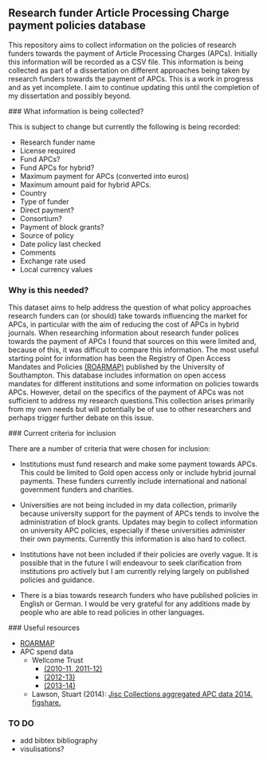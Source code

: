 

## Research funder Article Processing Charge payment policies database

This repository aims to collect information on the policies of research funders towards the payment of Article Processing Charges (APCs). Initially this information will be recorded as a CSV file. This information is being collected as part of a dissertation on different approaches being taken by research funders towards the payment of APCs. This is a work in progress and as yet incomplete. I aim to continue updating this until the completion of my dissertation and possibly beyond. 


### What information is being collected?

This is subject to change but currently the following is being recorded:

* Research funder name
* License required
* Fund APCs?
* Fund APCs for hybrid?
* Maximum payment for APCs (converted into euros)
* Maximum amount paid for hybrid APCs.
* Country	
* Type of funder	
* Direct payment?	
* Consortium? 	
* Payment of block grants?	
* Source of policy
* Date policy last checked
* Comments
* Exchange rate used
* Local currency values  

### Why is this needed?
This dataset aims to help address the question of what policy approaches research funders can (or should) take towards influencing the market for APCs, in particular with the aim of reducing the cost of APCs in hybrid journals. When researching information about research funder polices towards the payment of APCs I found that sources on this were limited and, because of this, it was difficult to compare this information. The most useful starting point for information has been the Registry of Open Access Mandates and Policies [(ROARMAP)](http://roarmap.eprints.org) published by the University of Southampton. This database includes information on open access mandates for different institutions and some information on policies towards APCs. However, detail on the specifics of the payment of APCs was not sufficient to address my research questions.This collection arises primarily from my own needs but will potentially be of use to other researchers and perhaps trigger further debate on this issue. 


### Current criteria for inclusion 

There are a number of criteria that were chosen for inclusion:

* Institutions must fund research and make some payment towards APCs. This could be limited to Gold open access only or include hybrid journal payments.  These funders currently include international and national government funders and charities. 

* Universities are not being included in my data collection, primarily because university support for the payment of APCs tends to involve the administration of block grants. Updates may begin to collect information on university APC policies, especially if these universities administer their own payments. Currently this information is also hard to collect.

* Institutions have not been included if their policies are overly vague. It is possible that in the future I will endeavour to seek clarification from institutions pro actively but I am currently relying largely on published policies and guidance. 

* There is a bias towards research funders who have published policies in English or German. I would be very grateful for any additions made by people who are able to read policies in other languages. 

### Useful resources

* [ROARMAP](roarmap.eprints.org)
* APC spend data
	- Wellcome Trust 
		- [(2010-11, 2011-12)](http://dx.doi.org/10.6084/m9.figshare.1004743)
		- [(2012-13)](http://dx.doi.org/10.6084/m9.figshare.963054)
		- [(2013-14)](http://dx.doi.org/10.6084/m9.figshare.1321361)
	- Lawson, Stuart (2014): [Jisc Collections aggregated APC data 2014. figshare.](http://dx.doi.org/10.6084/m9.figshare.1060243)



### TO DO
* add bibtex bibliography
* visulisations?


